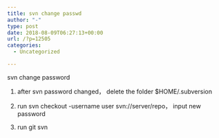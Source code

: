 ```yaml
---
title: svn change passwd
author: "-"
type: post
date: 2018-08-09T06:27:13+00:00
url: /?p=12505
categories:
  - Uncategorized

---
```

svn change password
  
1. after svn password changed， delete the folder $HOME/.subversion
  
2. run svn checkout -username user svn://server/repo， input new password
  
3. run git svn